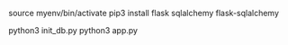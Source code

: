 source myenv/bin/activate
pip3 install flask sqlalchemy flask-sqlalchemy

python3 init_db.py
python3 app.py